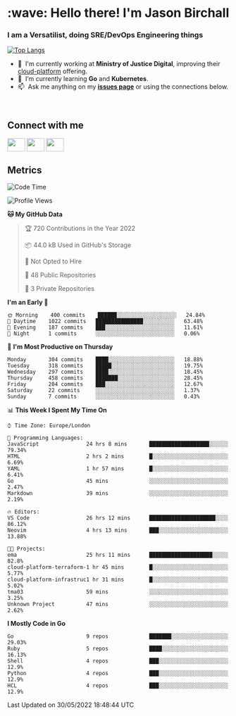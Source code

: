 <h1 align="left" id="jason-title">:wave: Hello there! I'm Jason Birchall</h1>
<h3 align="left">I am a Versatilist, doing SRE/DevOps Engineering things</h3>

[![Top Langs](https://github-readme-stats.vercel.app/api?username=jasonBirchall&show_icons=true&count_private=true&include_all_commits=true&theme=gruvbox)](https://github.com/anuraghazra/github-readme-stats)

- :office: &nbsp;I'm currently working at **Ministry of Justice Digital**, improving their [cloud-platform](https://github.com/ministryofjustice/cloud-platform) offering.
- :seedling: &nbsp;I’m currently learning **Go** and **Kubernetes**.
- :mailbox: &nbsp;Ask me anything on my **[issues page]** or using the connections below.


<br>

<h2>Connect with me</h2>
<p>
<a href="https://twitter.com/jsonBirchall" target="blank"><img align="center" src="https://cdn.jsdelivr.net/npm/simple-icons@3.0.1/icons/twitter.svg" alt="" height="30" width="40" /></a>
<a href="https://keybase.io/json0" target="blank"><img align="center" src="https://cdn.jsdelivr.net/npm/simple-icons@3.0.1/icons/keybase.svg" alt="" height="30" width="40" /></a>
<a href="https://www.reddit.com/user/kakorate" target="blank"><img align="center" src="https://cdn.jsdelivr.net/npm/simple-icons@3.0.1/icons/reddit.svg" alt="" height="30" width="40" /></a>
</p>

<h2>Metrics</h2>

<!--START_SECTION:waka-->
![Code Time](http://img.shields.io/badge/Code%20Time-0%20secs-blue)

![Profile Views](http://img.shields.io/badge/Profile%20Views-0-blue)

**🐱 My GitHub Data** 

> 🏆 720 Contributions in the Year 2022
 > 
> 📦 44.0 kB Used in GitHub's Storage 
 > 
> 🚫 Not Opted to Hire
 > 
> 📜 48 Public Repositories 
 > 
> 🔑 3 Private Repositories  
 > 
**I'm an Early 🐤** 

```text
🌞 Morning    400 commits    ██████░░░░░░░░░░░░░░░░░░░   24.84% 
🌆 Daytime    1022 commits   ███████████████░░░░░░░░░░   63.48% 
🌃 Evening    187 commits    ███░░░░░░░░░░░░░░░░░░░░░░   11.61% 
🌙 Night      1 commits      ░░░░░░░░░░░░░░░░░░░░░░░░░   0.06%

```
📅 **I'm Most Productive on Thursday** 

```text
Monday       304 commits    ████░░░░░░░░░░░░░░░░░░░░░   18.88% 
Tuesday      318 commits    █████░░░░░░░░░░░░░░░░░░░░   19.75% 
Wednesday    297 commits    ████░░░░░░░░░░░░░░░░░░░░░   18.45% 
Thursday     458 commits    ███████░░░░░░░░░░░░░░░░░░   28.45% 
Friday       204 commits    ███░░░░░░░░░░░░░░░░░░░░░░   12.67% 
Saturday     22 commits     ░░░░░░░░░░░░░░░░░░░░░░░░░   1.37% 
Sunday       7 commits      ░░░░░░░░░░░░░░░░░░░░░░░░░   0.43%

```


📊 **This Week I Spent My Time On** 

```text
⌚︎ Time Zone: Europe/London

💬 Programming Languages: 
JavaScript               24 hrs 8 mins       ███████████████████░░░░░░   79.34% 
HTML                     2 hrs 2 mins        █░░░░░░░░░░░░░░░░░░░░░░░░   6.69% 
YAML                     1 hr 57 mins        █░░░░░░░░░░░░░░░░░░░░░░░░   6.41% 
Go                       45 mins             ░░░░░░░░░░░░░░░░░░░░░░░░░   2.47% 
Markdown                 39 mins             ░░░░░░░░░░░░░░░░░░░░░░░░░   2.19%

🔥 Editors: 
VS Code                  26 hrs 12 mins      █████████████████████░░░░   86.12% 
Neovim                   4 hrs 13 mins       ███░░░░░░░░░░░░░░░░░░░░░░   13.88%

🐱‍💻 Projects: 
ema                      25 hrs 11 mins      ████████████████████░░░░░   82.8% 
cloud-platform-terraform-1 hr 45 mins        █░░░░░░░░░░░░░░░░░░░░░░░░   5.77% 
cloud-platform-infrastruc1 hr 31 mins        █░░░░░░░░░░░░░░░░░░░░░░░░   5.02% 
tma03                    59 mins             ░░░░░░░░░░░░░░░░░░░░░░░░░   3.25% 
Unknown Project          47 mins             ░░░░░░░░░░░░░░░░░░░░░░░░░   2.62%

```

**I Mostly Code in Go** 

```text
Go                       9 repos             ███████░░░░░░░░░░░░░░░░░░   29.03% 
Ruby                     5 repos             ████░░░░░░░░░░░░░░░░░░░░░   16.13% 
Shell                    4 repos             ███░░░░░░░░░░░░░░░░░░░░░░   12.9% 
Python                   4 repos             ███░░░░░░░░░░░░░░░░░░░░░░   12.9% 
HCL                      4 repos             ███░░░░░░░░░░░░░░░░░░░░░░   12.9%

```



 Last Updated on 30/05/2022 18:48:44 UTC
<!--END_SECTION:waka-->

<!-- links -->

[issues page]: https://github.com/jasonBirchall/jasonBirchall/issues "jasonBirchall/issues"

